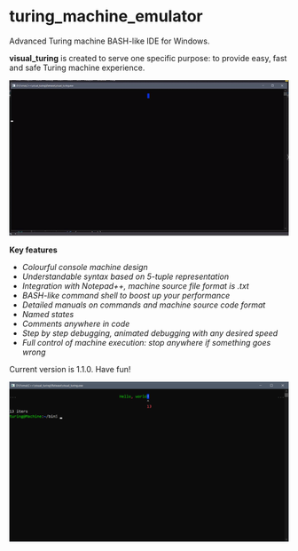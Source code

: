 # turing_machine_emulator
Advanced Turing machine BASH-like IDE for Windows.

**visual_turing** is created to serve one specific purpose: to provide easy, fast and safe Turing machine experience.

![alt text](https://raw.githubusercontent.com/SergejVolkov/turing_machine_emulator/main/Images/hello_world.gif)

**Key features**

+ *Colourful console machine design*
+ *Understandable syntax based on 5-tuple representation*
+ *Integration with Notepad++, machine source file format is .txt*
+ *BASH-like command shell to boost up your performance*
+ *Detailed manuals on commands and machine source code format*
+ *Named states*
+ *Comments anywhere in code*
+ *Step by step debugging, animated debugging with any desired speed*
+ *Full control of machine execution: stop anywhere if something goes wrong*

Current version is 1.1.0. Have fun!

![alt text](https://raw.githubusercontent.com/SergejVolkov/turing_machine_emulator/main/Images/Screenshot_1.png)

